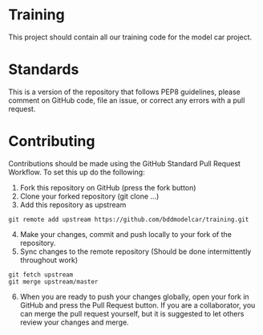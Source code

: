 # Training
This project should contain all our training code for the model car project.
# Standards
This is a version of the repository that follows PEP8 guidelines, please comment on GitHub code, file an issue, or correct any errors with a pull request.
# Contributing
Contributions should be made using the GitHub Standard Pull Request Workflow. To set this up do the following:
1. Fork this repository on GitHub (press the fork button)
2. Clone your forked repository (git clone ...)
3. Add this repository as upstream
```
git remote add upstream https://github.com/bddmodelcar/training.git
```
4. Make your changes, commit and push locally to your fork of the repository.
5. Sync changes to the remote repository (Should be done intermittently throughout work)
```
git fetch upstream
git merge upstream/master
```
6. When you are ready to push your changes globally, open your fork in GitHub and press the Pull Request button. If you are a collaborator, you can merge the pull request yourself, but it is suggested to let others review your changes and merge.
